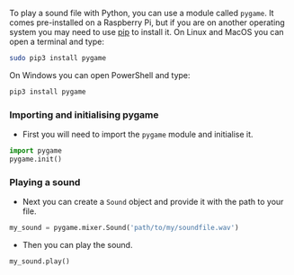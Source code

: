 
To play a sound file with Python, you can use a module called `pygame`. It comes pre-installed on a Raspberry Pi, but if you are on another operating system you may need to use [pip](https://pip.pypa.io/en/stable/installing/) to install it. On Linux and MacOS you can open a terminal and type:

```bash
sudo pip3 install pygame
```

On Windows you can open PowerShell and type:

```bash
pip3 install pygame
```

### Importing and initialising pygame

- First you will need to import the `pygame` module and initialise it.

 ```python
 import pygame
 pygame.init()
 ```

### Playing a sound

- Next you can create a `Sound` object and provide it with the path to your file.

 ```python
 my_sound = pygame.mixer.Sound('path/to/my/soundfile.wav')
 ```

- Then you can play the sound.

 ```python
 my_sound.play()
 ```
